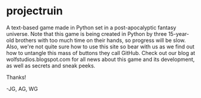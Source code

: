 # projectruin
A text-based game made in Python set in a post-apocalyptic fantasy universe.
Note that this game is being created in Python by three 15-year-old brothers with too much time on their hands,
so progress will be slow. Also, we're not quite sure how to use this site so bear with us as we find out how to 
untangle this mass of buttons they call GitHub.
Check out our blog at wolfstudios.blogspot.com for all news about this game and its development, as well as secrets and sneak peeks.

Thanks!

-JG, AG, WG
